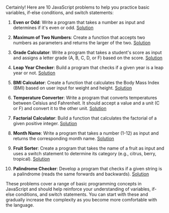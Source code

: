 Certainly! Here are 10 JavaScript problems to help you practice basic variables, if-else conditions, and switch statements:

1. **Even or Odd**: Write a program that takes a number as input and determines if it's even or odd. [Solution](Chapter1/evenOrOdd.js)

2. **Maximum of Two Numbers**: Create a function that accepts two numbers as parameters and returns the larger of the two. [Solution](Chapter1/maximumOfTwoNumbers.js)

3. **Grade Calculator**: Write a program that takes a student's score as input and assigns a letter grade (A, B, C, D, or F) based on the score. [Solution](Chapter1/gradeCalculator.js)

4. **Leap Year Checker**: Build a program that checks if a given year is a leap year or not. [Solution](Chapter1/leapYearChecker.js)

5. **BMI Calculator**: Create a function that calculates the Body Mass Index (BMI) based on user input for weight and height. [Solution](Chapter1/BMICalculator.js)

6. **Temperature Converter**: Write a program that converts temperatures between Celsius and Fahrenheit. It should accept a value and a unit (C or F) and convert it to the other unit. [Solution](Chapter1/temperatureCalculator.js)

7. **Factorial Calculator**: Build a function that calculates the factorial of a given positive integer. [Solution](Chapter1/factorialCalculator.js)

8. **Month Name**: Write a program that takes a number (1-12) as input and returns the corresponding month name. [Solution](Chapter1/monthName.js)

9. **Fruit Sorter**: Create a program that takes the name of a fruit as input and uses a switch statement to determine its category (e.g., citrus, berry, tropical). [Solution](Chapter1/fruitSorter.js)

10. **Palindrome Checker**: Develop a program that checks if a given string is a palindrome (reads the same forwards and backwards). [Solution](Chapter1/palindromeChecker.js)

These problems cover a range of basic programming concepts in JavaScript and should help reinforce your understanding of variables, if-else conditions, and switch statements. You can start with these and gradually increase the complexity as you become more comfortable with the language.
